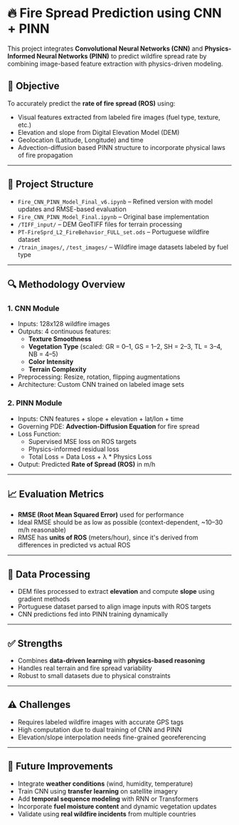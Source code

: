 
# 🔥 Fire Spread Prediction using CNN + PINN

This project integrates **Convolutional Neural Networks (CNN)** and **Physics-Informed Neural Networks (PINN)** to predict wildfire spread rate by combining image-based feature extraction with physics-driven modeling.

## 📌 Objective

To accurately predict the **rate of fire spread (ROS)** using:
- Visual features extracted from labeled fire images (fuel type, texture, etc.)
- Elevation and slope from Digital Elevation Model (DEM)
- Geolocation (Latitude, Longitude) and time
- Advection-diffusion based PINN structure to incorporate physical laws of fire propagation

---

## 📂 Project Structure

- `Fire_CNN_PINN_Model_Final_v6.ipynb` – Refined version with model updates and RMSE-based evaluation
- `Fire_CNN_PINN_Model_Final.ipynb` – Original base implementation
- `/TIFF_input/` – DEM GeoTIFF files for terrain processing
- `PT-FireSprd_L2_FireBehavior_FULL_set.ods` – Portuguese wildfire dataset
- `/train_images/`, `/test_images/` – Wildfire image datasets labeled by fuel type

---

## 🔍 Methodology Overview

### 1. **CNN Module**
- Inputs: 128x128 wildfire images
- Outputs: 4 continuous features:
  - **Texture Smoothness**
  - **Vegetation Type** (scaled: GR = 0–1, GS = 1–2, SH = 2–3, TL = 3–4, NB = 4–5)
  - **Color Intensity**
  - **Terrain Complexity**
- Preprocessing: Resize, rotation, flipping augmentations
- Architecture: Custom CNN trained on labeled image sets

### 2. **PINN Module**
- Inputs: CNN features + slope + elevation + lat/lon + time
- Governing PDE: **Advection-Diffusion Equation** for fire spread
- Loss Function:
  - Supervised MSE loss on ROS targets
  - Physics-informed residual loss
  - Total Loss = Data Loss + λ * Physics Loss
- Output: Predicted **Rate of Spread (ROS)** in m/h

---

## 📈 Evaluation Metrics

- **RMSE (Root Mean Squared Error)** used for performance
- Ideal RMSE should be as low as possible (context-dependent, ~10–30 m/h reasonable)
- RMSE has **units of ROS** (meters/hour), since it's derived from differences in predicted vs actual ROS

---

## 🧪 Data Processing

- DEM files processed to extract **elevation** and compute **slope** using gradient methods
- Portuguese dataset parsed to align image inputs with ROS targets
- CNN predictions fed into PINN training dynamically

---

## ✅ Strengths

- Combines **data-driven learning** with **physics-based reasoning**
- Handles real terrain and fire spread variability
- Robust to small datasets due to physical constraints

---

## ⚠️ Challenges

- Requires labeled wildfire images with accurate GPS tags
- High computation due to dual training of CNN and PINN
- Elevation/slope interpolation needs fine-grained georeferencing

---

## 🚀 Future Improvements

- Integrate **weather conditions** (wind, humidity, temperature)
- Train CNN using **transfer learning** on satellite imagery
- Add **temporal sequence modeling** with RNN or Transformers
- Incorporate **fuel moisture content** and dynamic vegetation updates
- Validate using **real wildfire incidents** from multiple countries

